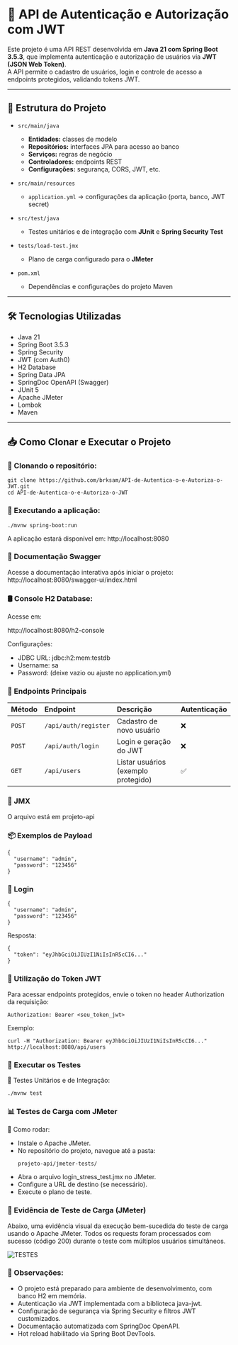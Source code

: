 # 🔐 API de Autenticação e Autorização com JWT

Este projeto é uma API REST desenvolvida em **Java 21 com Spring Boot 3.5.3**, que implementa autenticação e autorização de usuários via **JWT (JSON Web Token)**.  
A API permite o cadastro de usuários, login e controle de acesso a endpoints protegidos, validando tokens JWT.

---

## 📂 Estrutura do Projeto

- `src/main/java`
  - **Entidades:** classes de modelo
  - **Repositórios:** interfaces JPA para acesso ao banco
  - **Serviços:** regras de negócio
  - **Controladores:** endpoints REST
  - **Configurações:** segurança, CORS, JWT, etc.

- `src/main/resources`
  - `application.yml` → configurações da aplicação (porta, banco, JWT secret)
  
- `src/test/java`
  - Testes unitários e de integração com **JUnit** e **Spring Security Test**

- `tests/load-test.jmx`
  - Plano de carga configurado para o **JMeter**

- `pom.xml`
  - Dependências e configurações do projeto Maven

---

## 🛠️ Tecnologias Utilizadas

- Java 21
- Spring Boot 3.5.3
- Spring Security
- JWT (com Auth0)
- H2 Database
- Spring Data JPA
- SpringDoc OpenAPI (Swagger)
- JUnit 5
- Apache JMeter
- Lombok
- Maven

---

## 📥 Como Clonar e Executar o Projeto

### 📌 Clonando o repositório:

```
git clone https://github.com/brksam/API-de-Autentica-o-e-Autoriza-o-JWT.git
cd API-de-Autentica-o-e-Autoriza-o-JWT
```
### 📌 Executando a aplicação:
```
./mvnw spring-boot:run
```
A aplicação estará disponível em:
http://localhost:8080

### 📑 Documentação Swagger

Acesse a documentação interativa após iniciar o projeto:
http://localhost:8080/swagger-ui/index.html

### 🛢️ Console H2 Database:
Acesse em:

http://localhost:8080/h2-console

Configurações:
 - JDBC URL: jdbc:h2:mem:testdb
 - Username: sa
 - Password: (deixe vazio ou ajuste no application.yml)

### 📖 Endpoints Principais
| Método | Endpoint             | Descrição                           | Autenticação |
| :----- | :------------------- | :---------------------------------- | :----------- |
| `POST` | `/api/auth/register` | Cadastro de novo usuário            | ❌            |
| `POST` | `/api/auth/login`    | Login e geração do JWT              | ❌            |
| `GET`  | `/api/users`         | Listar usuários (exemplo protegido) | ✅            |

### 📌 JMX
O arquivo está em projeto-api
### 📦 Exemplos de Payload
```
{
  "username": "admin",
  "password": "123456"
}
```
### 📌 Login
```
{
  "username": "admin",
  "password": "123456"
}
```
Resposta:
```
{
  "token": "eyJhbGciOiJIUzI1NiIsInR5cCI6..."
}
```
### 🔐 Utilização do Token JWT
Para acessar endpoints protegidos, envie o token no header Authorization da requisição:
```
Authorization: Bearer <seu_token_jwt>
```
Exemplo:
```
curl -H "Authorization: Bearer eyJhbGciOiJIUzI1NiIsInR5cCI6..." http://localhost:8080/api/users
```
### 🧪 Executar os Testes
📌 Testes Unitários e de Integração:
```
./mvnw test
```
### 📊 Testes de Carga com JMeter
📌 Como rodar:
 - Instale o Apache JMeter.
 - No repositório do projeto, navegue até a pasta:
   ```
   projeto-api/jmeter-tests/
   ```
 - Abra o arquivo login_stress_test.jmx no JMeter.
 - Configure a URL de destino (se necessário).
 - Execute o plano de teste.
### 📸 Evidência de Teste de Carga (JMeter)
Abaixo, uma evidência visual da execução bem-sucedida do teste de carga usando o Apache JMeter.
Todos os requests foram processados com sucesso (código 200) durante o teste com múltiplos usuários simultâneos.

![TESTES](teste_print.jpg)

### 📌 Observações:
 - O projeto está preparado para ambiente de desenvolvimento, com banco H2 em memória.
 - Autenticação via JWT implementada com a biblioteca java-jwt.
 - Configuração de segurança via Spring Security e filtros JWT customizados.
 - Documentação automatizada com SpringDoc OpenAPI.
 - Hot reload habilitado via Spring Boot DevTools.
